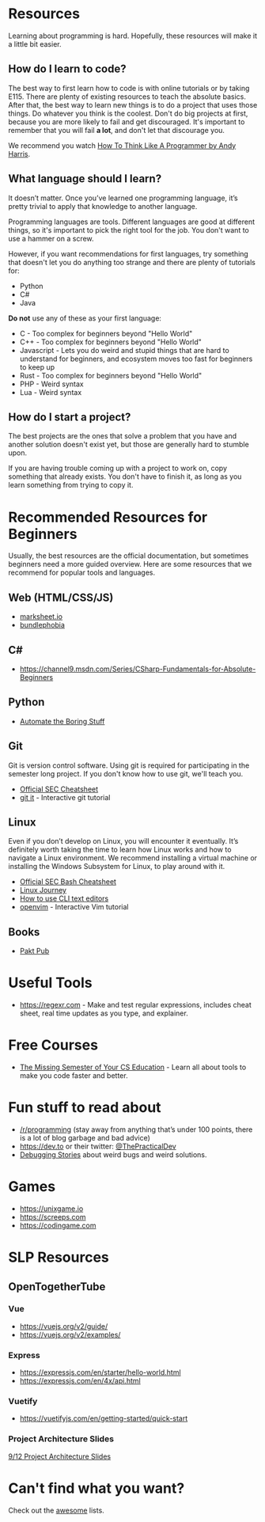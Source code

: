 # Resources

Learning about programming is hard. Hopefully, these resources will make it a little bit easier.

## How do I learn to code?

The best way to first learn how to code is with online tutorials or by taking E115. There are plenty of existing resources to teach the absolute basics. After that, the best way to learn new things is to do a project that uses those things. Do whatever you think is the coolest. Don't do big projects at first, because you are more likely to fail and get discouraged. It's important to remember that you will fail **a lot**, and don't let that discourage you.

We recommend you watch [How To Think Like A Programmer by Andy Harris](https://www.youtube.com/watch?v=azcrPFhaY9k).

## What language should I learn?

It doesn’t matter. Once you’ve learned one programming language, it’s pretty trivial to apply that knowledge to another language.

Programming languages are tools. Different languages are good at different things, so it's important to pick the right tool for the job. You don't want to use a hammer on a screw.

However, if you want recommendations for first languages, try something that doesn't let you do anything too strange and there are plenty of tutorials for:
- Python
- C#
- Java

**Do not** use any of these as your first language:
- C - Too complex for beginners beyond "Hello World"
- C++ - Too complex for beginners beyond "Hello World"
- Javascript - Lets you do weird and stupid things that are hard to understand for beginners, and ecosystem moves too fast for beginners to keep up
- Rust - Too complex for beginners beyond "Hello World"
- PHP - Weird syntax
- Lua - Weird syntax

## How do I start a project?

The best projects are the ones that solve a problem that you have and another solution doesn't exist yet, but those are generally hard to stumble upon.

If you are having trouble coming up with a project to work on, copy something that already exists. You don't have to finish it, as long as you learn something from trying to copy it.

# Recommended Resources for Beginners

Usually, the best resources are the official documentation, but sometimes beginners need a more guided overview. Here are some resources that we recommend for popular tools and languages.

## Web (HTML/CSS/JS)

- [marksheet.io](https://marksheet.io)
- [bundlephobia](https://bundlephobia.com/)

## C#

- https://channel9.msdn.com/Series/CSharp-Fundamentals-for-Absolute-Beginners

## Python

- [Automate the Boring Stuff](https://automatetheboringstuff.com)

## Git

Git is version control software. Using git is required for participating in the semester long project. If you don't know how to use git, we'll teach you.

- [Official SEC Cheatsheet](/git-cheatsheet)
- [git it](https://github.com/jlord/git-it-electron) - Interactive git tutorial

## Linux

Even if you don’t develop on Linux, you will encounter it eventually. It’s definitely worth taking the time to learn how Linux works and how to navigate a Linux environment. We recommend installing a virtual machine or installing the Windows Subsystem for Linux, to play around with it.

- [Official SEC Bash Cheatsheet](/bash-cheatsheet)
- [Linux Journey](https://linuxjourney.com)
- [How to use CLI text editors](/tutorial/cli-text-editors)
- [openvim](https://www.openvim.com) - Interactive Vim tutorial

## Books

- [Pakt Pub](https://packtpub.com/)

# Useful Tools

- https://regexr.com - Make and test regular expressions, includes cheat sheet, real time updates as you type, and explainer.

# Free Courses

- [The Missing Semester of Your CS Education](https://missing.csail.mit.edu/) - Learn all about tools to make you code faster and better.

# Fun stuff to read about

- [/r/programming](https://www.reddit.com/r/programming/top/?t=month) (stay away from anything that’s under 100 points, there is a lot of blog garbage and bad advice)
- https://dev.to or their twitter: [@ThePracticalDev](https://twitter.com/ThePracticalDev)
- [Debugging Stories](https://github.com/danluu/debugging-stories) about weird bugs and weird solutions.

# Games

- https://unixgame.io
- https://screeps.com
- https://codingame.com

# SLP Resources

## OpenTogetherTube

### Vue

- https://vuejs.org/v2/guide/
- https://vuejs.org/v2/examples/

### Express

- https://expressjs.com/en/starter/hello-world.html
- https://expressjs.com/en/4x/api.html

### Vuetify

- https://vuetifyjs.com/en/getting-started/quick-start

### Project Architecture Slides

[9/12 Project Architecture Slides](https://docs.google.com/presentation/d/1XFcEqnJUIQ6YoCvdR2O5dnVv0yPnzxx2xV0irek8xRs/edit?usp=sharing)

# Can't find what you want?

Check out the [awesome](https://github.com/sindresorhus/awesome) lists.